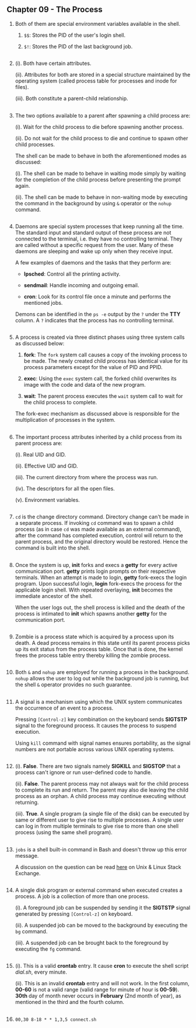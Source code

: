 ## Chapter 09 - The Process

01.	Both of them are special environment variables available in the shell.

	01.	`$$`: Stores the PID of the user's login shell.

	02.	`$!`: Stores the PID of the last background job.

##

02.	(i). Both have certain attributes.

	(ii). Attributes for both are stored in a special structure maintained by the operating system (called process table for processes and inode for files).

	(iii). Both constitute a parent-child relationship.

##

03.	The two options available to a parent after spawning a child process are:

	(i). Wait for the child process to die before spawning another process.

	(ii). Do not wait for the child process to die and continue to spawn other child processes.

	The shell can be made to behave in both the aforementioned modes as discussed:

	(i). The shell can be made to behave in waiting mode simply by waiting for the completion of the child process before presenting the prompt again.

	(ii). The shell can be made to behave in non-waiting mode by executing the command in the background by using `&` operator or the `nohup` command.

##

04.	Daemons are special system processes that keep running all the time. The standard input and standard output of these process are not connected to the terminal, i.e. they have no controlling terminal. They are called without a specific request from the user. Many of these daemons are sleeping and wake up only when they receive input.

	A few examples of daemons and the tasks that they perform are:

	-	**lpsched**: Control all the printing activity.

	-	**sendmail**: Handle incoming and outgoing email.

	-	**cron**: Look for its control file once a minute and performs the mentioned jobs.

	Demons can be identified in the `ps -e` output by the `?` under the **TTY** column. A `?` indicates that the process has no controlling terminal.

##

05.	A process is created via three distinct phases using three system calls as discussed below:

	01.	**fork**: The `fork` system call causes a copy of the invoking process to be made. The newly created child process has identical value for its process parameters except for the value of PID and PPID.

	02.	**exec**: Using the `exec` system call, the forked child overwrites its image with the code and data of the new program.

	03.	**wait**: The parent process executes the `wait` system call to wait for the child process to complete.

	The fork-exec mechanism as discussed above is responsible for the multiplication of processes in the system.

##

06.	The important process attributes inherited by a child process from its parent process are:

	(i). Real UID and GID.

	(ii). Effective UID and GID.

	(iii). The current directory from where the process was run.

	(iv). The descriptors for all the open files.

	(v). Environment variables.

##

07.	`cd` is the change directory command. Directory change can't be made in a separate process. If invoking `cd` command was to spawn a child process (as in case `cd` was made available as an external command), after the command has completed execution, control will return to the parent process, and the original directory would be restored. Hence the command is built into the shell.

##

08.	Once the system is up, **init** forks and execs a **getty** for every active communication port. **getty** prints login prompts on their respective terminals. When an attempt is made to login, **getty** fork-execs the login program. Upon successful login, **login** fork-execs the process for the applicable login shell. With repeated overlaying, **init** becomes the immediate ancestor of the shell.

	When the user logs out, the shell process is killed and the death of the process is intimated to **init** which spawns another **getty** for the communication port.

##

09.	Zombie is a process state which is acquired by a process upon its death. A dead process remains in this state until its parent process picks up its exit status from the process table. Once that is done, the kernel frees the process table entry thereby killing the zombie process.

##

10.	Both `&` and `nohup` are employed for running a process in the background. `nohup` allows the user to log out while the background job is running, but the shell `&` operator provides no such guarantee.

##

11.	A signal is a mechanism using which the UNIX system communicates the occurrence of an event to a process.

	Pressing `[Control-z]` key combination on the keyboard sends **SIGTSTP** signal to the foreground process. It causes the process to suspend execution.

	Using `kill` command with signal names ensures portability, as the signal numbers are not portable across various UNIX operating systems.

##

12.	(i). **False**. There are two signals namely **SIGKILL** and **SIGSTOP** that a process can't ignore or run user-defined code to handle.

	(ii). **False**. The parent process may not always wait for the child process to complete its run and return. The parent may also die leaving the child process as an orphan. A child process may continue executing without returning.

	(iii). **True**. A single program (a single file of the disk) can be executed by same or different user to give rise to multiple processes. A single user can log in from multiple terminals to give rise to more than one shell process (using the same shell program).

##

13.	`jobs` is a shell built-in command in Bash and doesn't throw up this error message.

	A discussion on the question can be read [here](https://unix.stackexchange.com/q/111349/280308) on Unix & Linux Stack Exchange.

##

14.	A single disk program or external command when executed creates a process. A job is a collection of more than one process.

	(i). A foreground job can be suspended by sending it the **SIGTSTP** signal generated by pressing `[Control-z]` on keyboard.

	(ii). A suspended job can be moved to the background by executing the `bg` command.

	(iii). A suspended job can be brought back to the foreground by executing the `fg` command.

##

15.	(i). This is a valid **crontab** entry. It cause **cron** to execute the shell script _dial.sh_, every minute.

	(ii). This is an invalid **crontab** entry and will not work. In the first column, **00-60** is not a valid range (valid range for minute of hour is **00-59**). **30th** day of month never occurs in **February** (2nd month of year), as mentioned in the third and the fourth column.

##

16.	`00,30 8-18 * * 1,3,5 connect.sh`

##
